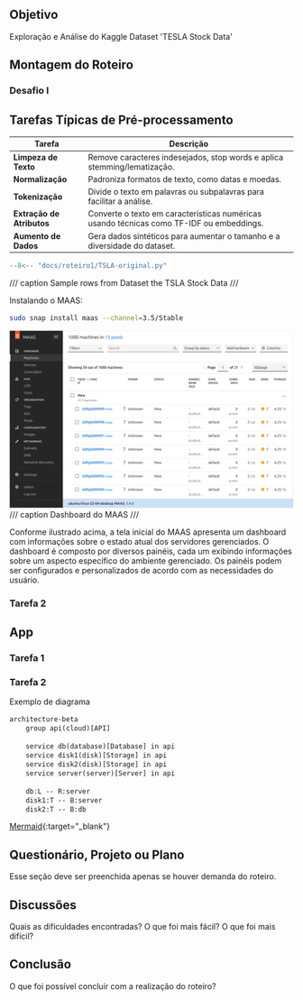## Objetivo

Exploração e Análise do Kaggle Dataset 'TESLA Stock Data'

## Montagem do Roteiro

### Desafio I

## Tarefas Típicas de Pré-processamento

| Tarefa                 | Descrição                                                                 |
|-------------------------|---------------------------------------------------------------------------|
| **Limpeza de Texto**    | Remove caracteres indesejados, stop words e aplica stemming/lematização. |
| **Normalização**        | Padroniza formatos de texto, como datas e moedas.                         |
| **Tokenização**         | Divide o texto em palavras ou subpalavras para facilitar a análise.       |
| **Extração de Atributos** | Converte o texto em características numéricas usando técnicas como TF-IDF ou embeddings. |
| **Aumento de Dados**    | Gera dados sintéticos para aumentar o tamanho e a diversidade do dataset. |


```python exec="on" html="0"
--8<-- "docs/roteiro1/TSLA-original.py"
```
/// caption
Sample rows from Dataset the TSLA Stock Data
///



Instalando o MAAS:

<!-- termynal -->

``` bash
sudo snap install maas --channel=3.5/Stable
```

![Tela do Dashboard do MAAS](./maas.png)
/// caption
Dashboard do MAAS
///

Conforme ilustrado acima, a tela inicial do MAAS apresenta um dashboard com informações sobre o estado atual dos servidores gerenciados. O dashboard é composto por diversos painéis, cada um exibindo informações sobre um aspecto específico do ambiente gerenciado. Os painéis podem ser configurados e personalizados de acordo com as necessidades do usuário.

### Tarefa 2

## App



### Tarefa 1

### Tarefa 2

Exemplo de diagrama

```mermaid
architecture-beta
    group api(cloud)[API]

    service db(database)[Database] in api
    service disk1(disk)[Storage] in api
    service disk2(disk)[Storage] in api
    service server(server)[Server] in api

    db:L -- R:server
    disk1:T -- B:server
    disk2:T -- B:db
```

[Mermaid](https://mermaid.js.org/syntax/architecture.html){:target="_blank"}

## Questionário, Projeto ou Plano

Esse seção deve ser preenchida apenas se houver demanda do roteiro.

## Discussões

Quais as dificuldades encontradas? O que foi mais fácil? O que foi mais difícil?

## Conclusão

O que foi possível concluir com a realização do roteiro?
